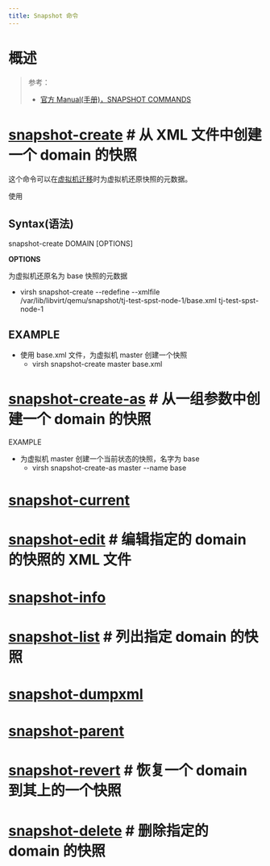 ```yaml
---
title: Snapshot 命令
---
```


# 概述

> 参考：
>
> - [官方 Manual(手册)，SNAPSHOT COMMANDS](https://github.com/libvirt/libvirt/blob/master/docs/manpages/virsh.rst#snapshot-commands)

# [snapshot-create](https://github.com/libvirt/libvirt/blob/master/docs/manpages/virsh.rst#snapshot-create) # 从 XML 文件中创建一个 domain 的快照

这个命令可以在[虚拟机迁移](/docs/10.云原生/Virtualization%20implementation/虚拟化管理/虚拟化管理案例/虚拟机迁移.md)时为虚拟机还原快照的元数据。

使用

## Syntax(语法)

snapshot-create DOMAIN [OPTIONS]

**OPTIONS**

为虚拟机还原名为 base 快照的元数据

- virsh snapshot-create --redefine --xmlfile /var/lib/libvirt/qemu/snapshot/tj-test-spst-node-1/base.xml tj-test-spst-node-1

## EXAMPLE

- 使用 base.xml 文件，为虚拟机 master 创建一个快照
  - virsh snapshot-create master base.xml

# [snapshot-create-as](https://github.com/libvirt/libvirt/blob/master/docs/manpages/virsh.rst#snapshot-create-as) # 从一组参数中创建一个 domain 的快照

EXAMPLE

- 为虚拟机 master 创建一个当前状态的快照，名字为 base
  - virsh snapshot-create-as master --name base

# [snapshot-current](https://github.com/libvirt/libvirt/blob/master/docs/manpages/virsh.rst#snapshot-current)

# [snapshot-edit](https://github.com/libvirt/libvirt/blob/master/docs/manpages/virsh.rst#snapshot-edit) # 编辑指定的 domain 的快照的 XML 文件

# [snapshot-info](https://github.com/libvirt/libvirt/blob/master/docs/manpages/virsh.rst#snapshot-info)

# [snapshot-list](https://github.com/libvirt/libvirt/blob/master/docs/manpages/virsh.rst#snapshot-list) # 列出指定 domain 的快照

# [snapshot-dumpxml](https://github.com/libvirt/libvirt/blob/master/docs/manpages/virsh.rst#snapshot-dumpxml)

# [snapshot-parent](https://github.com/libvirt/libvirt/blob/master/docs/manpages/virsh.rst#snapshot-parent)

# [snapshot-revert](https://github.com/libvirt/libvirt/blob/master/docs/manpages/virsh.rst#snapshot-revert) # 恢复一个 domain 到其上的一个快照

# [snapshot-delete](https://github.com/libvirt/libvirt/blob/master/docs/manpages/virsh.rst#snapshot-delete) # 删除指定的 domain 的快照
